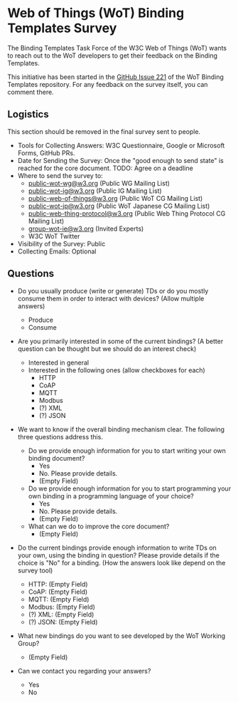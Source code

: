 # Web of Things (WoT) Binding Templates Survey

The Binding Templates Task Force of the W3C Web of Things (WoT) wants to reach out to the WoT developers to get their feedback on the Binding Templates.

This initiative has been started in the [GitHub Issue 221](https://github.com/w3c/wot-binding-templates/issues/221) of the WoT Binding Templates repository. For any feedback on the survey itself, you can comment there.

## Logistics

This section should be removed in the final survey sent to people.

- Tools for Collecting Answers: W3C Questionnaire, Google or Microsoft Forms, GitHub PRs.
- Date for Sending the Survey: Once the "good enough to send state" is reached for the core document. TODO: Agree on a deadline
- Where to send the survey to: 
  - public-wot-wg@w3.org (Public WG Mailing List)
  - public-wot-ig@w3.org (Public IG Mailing List)
  - public-web-of-things@w3.org (Public WoT CG Mailing List)
  - public-wot-jp@w3.org (Public WoT Japanese CG Mailing List)
  - public-web-thing-protocol@w3.org (Public Web Thing Protocol CG Mailing List)
  - group-wot-ie@w3.org (Invited Experts)
  - W3C WoT Twitter
- Visibility of the Survey: Public
- Collecting Emails: Optional

## Questions

- Do you usually produce (write or generate) TDs or do you mostly consume them in order to interact with devices? (Allow multiple answers)
  - Produce
  - Consume

- Are you primarily interested in some of the current bindings? (A better question can be thought but we should do an interest check)
  - Interested in general
  - Interested in the following ones (allow checkboxes for each)
    - HTTP
    - CoAP
    - MQTT
    - Modbus
    - (?) XML
    - (?) JSON

- We want to know if the overall binding mechanism clear. The following three questions address this.
  - Do we provide enough information for you to start writing your own binding document?
    - Yes
    - No. Please provide details.
    - (Empty Field)
  - Do we provide enough information for you to start programming your own binding in a programming language of your choice?
    - Yes
    - No. Please provide details.
    - (Empty Field)
  - What can we do to improve the core document?
    - (Empty Field)

- Do the current bindings provide enough information to write TDs on your own, using the binding in question? Please provide details if the choice is "No" for a binding. (How the answers look like depend on the survey tool)
    - HTTP: (Empty Field)
    - CoAP: (Empty Field)
    - MQTT: (Empty Field)
    - Modbus: (Empty Field)
    - (?) XML: (Empty Field)
    - (?) JSON: (Empty Field)

- What new bindings do you want to see developed by the WoT Working Group?
  - (Empty Field)

- Can we contact you regarding your answers?
  - Yes
  - No